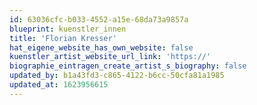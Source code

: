 ```yaml
---
id: 63036cfc-b033-4552-a15e-68da73a9857a
blueprint: kuenstler_innen
title: 'Florian Kresser'
hat_eigene_website_has_own_website: false
kuenstler_artist_website_url_link: 'https://'
biographie_eintragen_create_artist_s_biography: false
updated_by: b1a43fd3-c865-4122-b6cc-50cfa81a1985
updated_at: 1623956615
---
```


